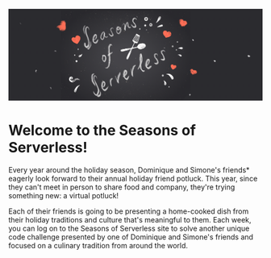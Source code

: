 ![banner](graphics/seasons-of-serverless-banner-animated.gif)

# Welcome to the Seasons of Serverless!

Every year around the holiday season, Dominique and Simone's friends* eagerly look forward to their annual holiday friend potluck. This year, since they can't meet in person to share food and company, they're trying something new: a virtual potluck!
 
Each of their friends is going to be presenting a home-cooked dish from their holiday traditions and culture that's meaningful to them. Each week, you can log on to the Seasons of Serverless site to solve another unique code challenge presented by one of Dominique and Simone's friends and focused on a culinary tradition from around the world.
